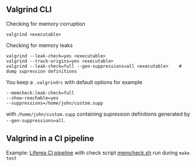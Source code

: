 ## Valgrind CLI

Checking for memory corruption

    valgrind <executable>

Checking for memory leaks

    valgrind --leak-check=yes <executable>
    valgrind --track-origins=yes <executable>
    valgrind --leak-check=full --gen-suppressions=all <executable>    # dump supression definitions

You keep a `.valgrindrc` with default options for example
  
    --memcheck:leak-check=full
    --show-reachable=yes
    --suppressions=/home/john/custom.supp

with `/home/john/custom.supp` containing supression definitions generated by `--gen-suppressions=all`.

## Valgrind in a CI pipeline

Example: [Liferea CI pipeline](https://github.com/lwindolf/liferea/blob/39ee8acf8ae004491f607d3cc746c0fc2645a413/.github/workflows/cb.yml#L41) with check script [memcheck.sh](https://github.com/lwindolf/liferea/blob/39ee8acf8ae004491f607d3cc746c0fc2645a413/src/tests/memcheck.sh) run during `make test`
